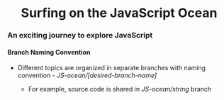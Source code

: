 <h1 align= "center">Surfing on the JavaScript Ocean</h1>

### An exciting journey to explore JavaScript

#### Branch Naming Convention

- Different topics are organized in separate branches with naming convention - _JS-ocean/[desired-branch-name]_

  - For example, source code is shared in _JS-ocean/string_ branch
